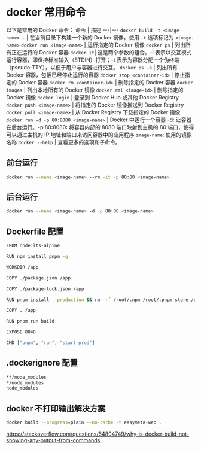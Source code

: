 # docker 常用命令

以下是常用的 Docker 命令：
命令 | 描述
---|---
`docker build -t <image-name> .` | 在当前目录下构建一个新的 Docker 镜像，使用 `-t` 选项标记为 `<image-name>`
`docker run <image-name>` | 运行指定的 Docker 镜像
`docker ps` | 列出所有正在运行的 Docker 容器
`docker it`| 这是两个参数的组合。-i 表示以交互模式运行容器，即保持标准输入（STDIN）打开；-t 表示为容器分配一个伪终端（pseudo-TTY），以便于用户与容器进行交互。
`docker ps -a` | 列出所有 Docker 容器，包括已经停止运行的容器
`docker stop <container-id>` | 停止指定的 Docker 容器
`docker rm <container-id>` | 删除指定的 Docker 容器
`docker images` | 列出本地所有的 Docker 镜像
`docker rmi <image-id>` | 删除指定的 Docker 镜像
`docker login` | 登录到 Docker Hub 或其他 Docker Registry
`docker push <image-name>` | 将指定的 Docker 镜像推送到 Docker Registry
`docker pull <image-name>` | 从 Docker Registry 下载指定的 Docker 镜像
`docker run -d -p 80:8080 <image-name>` | Docker 中运行一个容器 -d: 让容器在后台运行。-p 80:8080: 将容器内部的 8080 端口映射到主机的 80 端口，使得可以通过主机的 IP 地址和端口来访问容器中的应用程序 `image-name`: 使用的镜像名称
`docker --help` | 查看更多的选项和子命令。

## 前台运行

```sh
docker run --name <image-name> --rm -it -p 80:80 <image-name>
```

## 后台运行

```sh
docker run --name <image-name> -d -p 80:80 <image-name>
```

## Dockerfile 配置

```sh
FROM node:lts-alpine

RUN npm install pnpm -g

WORKDIR /app

COPY ./package.json /app

COPY ./package-lock.json /app

RUN pnpm install --production && rm -rf /root/.npm /root/.pnpm-store /usr/local/share/.cache /tmp/*

COPY . /app

RUN pnpm run build

EXPOSE 8848

CMD ["pnpm", "run", "start-prod"]

```

## .dockerignore 配置

```sh
**/node_modules
*/node_modules
node_modules
```

## docker 不打印输出解决方案

```sh
docker build --progress=plain --no-cache -t easymeta-web .
```

<https://stackoverflow.com/questions/64804749/why-is-docker-build-not-showing-any-output-from-commands>
